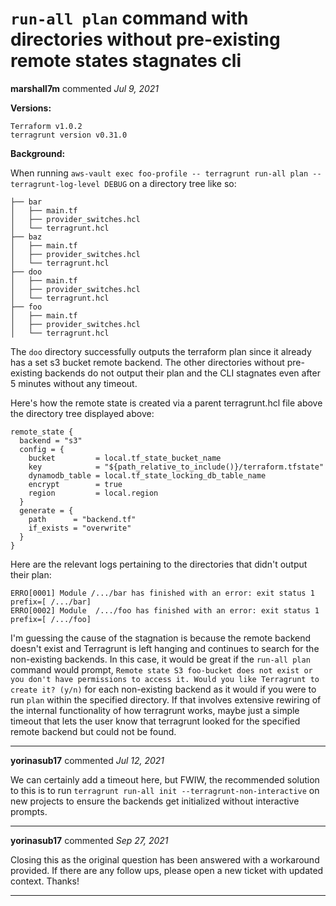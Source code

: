 # `run-all plan` command with directories without pre-existing remote states stagnates cli

**marshall7m** commented *Jul 9, 2021*

**Versions:**
```
Terraform v1.0.2
terragrunt version v0.31.0
```

**Background:**

When running `aws-vault exec foo-profile -- terragrunt run-all plan --terragrunt-log-level DEBUG` on a directory tree like so:

```
├── bar
│   ├── main.tf
│   ├── provider_switches.hcl
│   └── terragrunt.hcl
├── baz
│   ├── main.tf
│   ├── provider_switches.hcl
│   └── terragrunt.hcl
├── doo
│   ├── main.tf
│   ├── provider_switches.hcl
│   └── terragrunt.hcl
├── foo
│   ├── main.tf
│   ├── provider_switches.hcl
│   └── terragrunt.hcl
```

The `doo`  directory successfully outputs the terraform plan since it already has a set s3 bucket remote backend. The other directories without pre-existing backends do not output their plan and the CLI stagnates even after 5 minutes without any timeout.

Here's how the remote state is created via a parent terragrunt.hcl file above the directory tree displayed above:

```
remote_state {
  backend = "s3"
  config = {
    bucket         = local.tf_state_bucket_name
    key            = "${path_relative_to_include()}/terraform.tfstate"
    dynamodb_table = local.tf_state_locking_db_table_name
    encrypt        = true
    region         = local.region
  }
  generate = {
    path      = "backend.tf"
    if_exists = "overwrite"
  }
}
```

Here are the relevant logs pertaining to the directories that didn't output their plan:

```
ERRO[0001] Module /.../bar has finished with an error: exit status 1  prefix=[ /.../bar] 
ERRO[0002] Module  /.../foo has finished with an error: exit status 1  prefix=[ /.../foo] 
``` 


I'm guessing the cause of the stagnation is because the remote backend doesn't exist and Terragrunt is left hanging and continues to search for the non-existing backends. In this case, it would be great if the `run-all plan` command would prompt, `Remote state S3 foo-bucket does not exist or you don't have permissions to access it. Would you like Terragrunt to create it? (y/n)` for each non-existing backend as it would if you were to run `plan` within the specified directory. If that involves extensive rewiring of the internal functionality of how terragrunt works, maybe just a simple timeout that lets the user know that terragrunt looked for the specified remote backend but could not be found. 
<br />
***


**yorinasub17** commented *Jul 12, 2021*

We can certainly add a timeout here, but FWIW, the recommended solution to this is to run `terragrunt run-all init --terragrunt-non-interactive` on new projects to ensure the backends get initialized without interactive prompts.
***

**yorinasub17** commented *Sep 27, 2021*

Closing this as the original question has been answered with a workaround provided. If there are any follow ups, please open a new ticket with updated context. Thanks!
***

